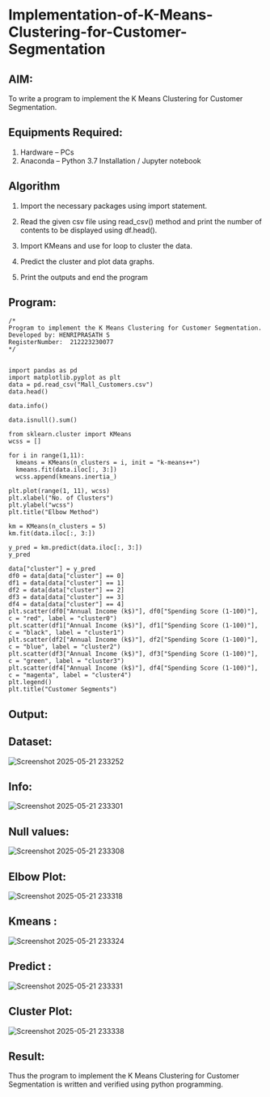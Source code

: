 # Implementation-of-K-Means-Clustering-for-Customer-Segmentation

## AIM:
To write a program to implement the K Means Clustering for Customer Segmentation.

## Equipments Required:
1. Hardware – PCs
2. Anaconda – Python 3.7 Installation / Jupyter notebook

## Algorithm

1. Import the necessary packages using import statement.

2. Read the given csv file using read_csv() method and print the number of contents to be displayed using df.head().

3. Import KMeans and use for loop to cluster the data.

4. Predict the cluster and plot data graphs.

5. Print the outputs and end the program


## Program:
```
/*
Program to implement the K Means Clustering for Customer Segmentation.
Developed by: HENRIPRASATH S
RegisterNumber:  212223230077
*/


import pandas as pd
import matplotlib.pyplot as plt
data = pd.read_csv("Mall_Customers.csv")
data.head()

data.info()

data.isnull().sum()

from sklearn.cluster import KMeans
wcss = []

for i in range(1,11):
  kmeans = KMeans(n_clusters = i, init = "k-means++")
  kmeans.fit(data.iloc[:, 3:])
  wcss.append(kmeans.inertia_)
  
plt.plot(range(1, 11), wcss)
plt.xlabel("No. of Clusters")
plt.ylabel("wcss")
plt.title("Elbow Method")

km = KMeans(n_clusters = 5)
km.fit(data.iloc[:, 3:])

y_pred = km.predict(data.iloc[:, 3:])
y_pred

data["cluster"] = y_pred
df0 = data[data["cluster"] == 0]
df1 = data[data["cluster"] == 1]
df2 = data[data["cluster"] == 2]
df3 = data[data["cluster"] == 3]
df4 = data[data["cluster"] == 4]
plt.scatter(df0["Annual Income (k$)"], df0["Spending Score (1-100)"], c = "red", label = "cluster0")
plt.scatter(df1["Annual Income (k$)"], df1["Spending Score (1-100)"], c = "black", label = "cluster1")
plt.scatter(df2["Annual Income (k$)"], df2["Spending Score (1-100)"], c = "blue", label = "cluster2")
plt.scatter(df3["Annual Income (k$)"], df3["Spending Score (1-100)"], c = "green", label = "cluster3")
plt.scatter(df4["Annual Income (k$)"], df4["Spending Score (1-100)"], c = "magenta", label = "cluster4")
plt.legend()
plt.title("Customer Segments")
```

## Output:

## Dataset:

![Screenshot 2025-05-21 233252](https://github.com/user-attachments/assets/297bb6e1-89ec-49d3-b9e1-6e37e17ca504)


## Info:

![Screenshot 2025-05-21 233301](https://github.com/user-attachments/assets/3d618104-0c44-4a1d-9b72-4eecf1aa9fc5)


## Null values:

![Screenshot 2025-05-21 233308](https://github.com/user-attachments/assets/3616f757-cb77-4c0e-8de8-2e066484cf3c)


## Elbow Plot:

![Screenshot 2025-05-21 233318](https://github.com/user-attachments/assets/a6ce5fc6-296c-4d8c-bd1d-ab605c390184)


## Kmeans :

![Screenshot 2025-05-21 233324](https://github.com/user-attachments/assets/0f2c75d6-074a-4b06-b03b-75d9b4896bf9)


## Predict :

![Screenshot 2025-05-21 233331](https://github.com/user-attachments/assets/61b7e75d-07da-4681-91ce-b353338f95b0)


## Cluster Plot:

![Screenshot 2025-05-21 233338](https://github.com/user-attachments/assets/4fb65794-485c-4cd7-9e5f-7259057b3224)


## Result:
Thus the program to implement the K Means Clustering for Customer Segmentation is written and verified using python programming.
